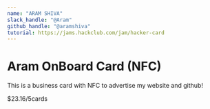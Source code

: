 ```yaml
---
name: "ARAM SHIVA"
slack_handle: "@Aram"
github_handle: "@aramshiva"
tutorial: https://jams.hackclub.com/jam/hacker-card
---
```


# Aram OnBoard Card (NFC)

This is a business card with NFC to advertise my website and github!

$23.16/5cards
